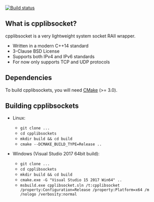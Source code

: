 [![Build status](https://ci.appveyor.com/api/projects/status/vdj6nxatb8pp0xav?svg=true)](https://ci.appveyor.com/project/proxict/cpplibsocket)

What is cpplibsocket?
---------------------

cpplibsocket is a very lightweight system socket RAII wrapper.

 - Written in a modern C++14 standard
 - 3-Clause BSD License
 - Supports both IPv4 and IPv6 standards
 - For now only supports TCP and UDP protocols

Dependencies
------------
 
To build cpplibsockets, you will need [CMake](https://cmake.org/) (>= 3.0).

Building cpplibsockets
----------------------
 
 - Linux:
   - `git clone ...`
   - `cd cpplibsockets`
   - `mkdir build && cd build`
   - `cmake --DCMAKE_BUILD_TYPE=Release ..`
  
 - Windows (Visual Studio 2017 64bit build):
   - `git clone ...`
   - `cd cpplibsockets`
   - `mkdir build && cd build`
   - `cmake.exe -G "Visual Studio 15 2017 Win64" ..`
   - `msbuild.exe cpplibsocket.sln /t:cpplibsocket /property:Configuration=Release /property:Platform=x64 /m /nologo /verbosity:normal`
